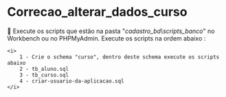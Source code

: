 # Correcao_alterar_dados_curso
📌 Execute os scripts que estão na pasta "<i>cadastro_bd\scripts_banco</i>" no Workbench ou no PHPMyAdmin. Execute os scripts na ordem abaixo :

````
<i>
    1 - Crie o schema "curso", dentro deste schema execute os scripts abaixo
    2 - tb_aluno.sql
    3 - tb_curso.sql
    4 - criar-usuario-da-aplicacao.sql
</i>
````
